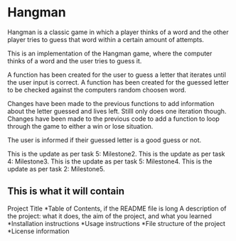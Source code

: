 # Hangman
Hangman is a classic game in which a player thinks of a word and the other player tries to guess that word within a certain amount of attempts.

This is an implementation of the Hangman game, where the computer thinks of a word and the user tries to guess it. 

A function has been created for the user to guess a letter that iterates until the user input is correct. A function has been created for the guessed letter to be checked against the computers random choosen word. 

Changes have been made to the previous functions to add information about the letter guessed and lives left. Stilll only does one iteration though.
Changes have been made to the previous code to add a function to loop through the game to either a win or lose situation.

The user is informed if their guessed letter is a good guess or not.

This is the update as per task 5: Milestone2.
This is the update as per task 4: Milestone3.
This is the update as per task 5: Milestone4.
This is the update as per task 2: Milestone5.

## This is what it will contain
Project Title
*Table of Contents, if the README file is long
A description of the project: what it does, the aim of the project, and what you learned
*Installation instructions
*Usage instructions
*File structure of the project
*License information
